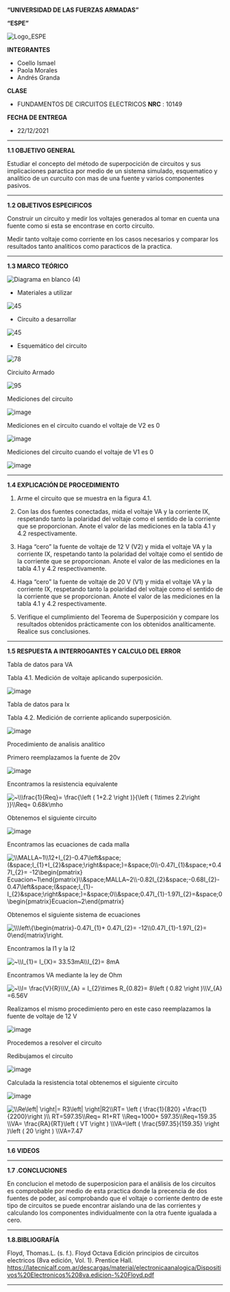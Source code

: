 **“UNIVERSIDAD DE LAS FUERZAS ARMADAS”**

**“ESPE”**

![Logo_ESPE](https://user-images.githubusercontent.com/93800511/140828546-04ee2765-180c-4e68-84cf-8bca73c21c5f.png)

**INTEGRANTES**
* Coello Ismael 
* Paola Morales 
* Andrés Granda
 
**CLASE**
* FUNDAMENTOS DE CIRCUITOS ELECTRICOS **NRC** : 10149

**FECHA DE ENTREGA**
* 22/12/2021
--------------------------------------------------------------------------------------------------------------------------------------------------------------------------------

**1.1 OBJETIVO GENERAL**

Estudiar el concepto del método de superpocición de circuitos y sus implicaciones paractica por medio de un sistema simulado, esquematico y analítico de un curcuito con mas de una fuente y varios componentes pasivos. 

--------------------------------------------------------------------------------------------------------------------------------------------------------------------------------

**1.2 OBJETIVOS ESPECIFICOS**

Construir un circuito y medir los voltajes generados al tomar en cuenta una fuente como si esta se encontrase en corto circuito.

Medir tanto voltaje como corriente en los casos necesarios y comparar los resultados tanto analiticos como paracticos de la practica.

--------------------------------------------------------------------------------------------------------------------------------------------------------------------------------

**1.3 MARCO TEÓRICO**

![Diagrama en blanco (4)](https://user-images.githubusercontent.com/93800511/147184271-ce008cf3-a28f-4638-9cbf-5f8badd2e48d.png)

* Materiales a utilizar

![45](https://user-images.githubusercontent.com/93800511/147148540-4c625ba5-a153-406e-9326-11f1f0a0effe.png)

* Circuito a desarrollar

![45](https://user-images.githubusercontent.com/93800511/147148692-ce09e4d6-3f21-4443-b846-2572b9353837.png)

* Esquemático del circuito 

![78](https://user-images.githubusercontent.com/93800511/147150848-dee73b58-4653-4076-b92d-3787d8957f14.png)

Circiuito Armado 

![95](https://user-images.githubusercontent.com/93800511/147153300-d8392b79-6747-4af6-a266-dc9b7e05436b.jpg)

Mediciones del circuito

![image](https://user-images.githubusercontent.com/93835587/147166275-387c44a7-804f-443a-80ef-e2cae2a4781c.png)


Mediciones en el circuito cuando el voltaje de V2 es 0

![image](https://user-images.githubusercontent.com/93835587/147160500-345cacff-354b-4c37-a968-74f45de09775.png)

Mediciones del circuito cuando el voltaje de V1 es 0

![image](https://user-images.githubusercontent.com/93835587/147160075-c2be73e0-dedb-478f-bbc8-d3200239bbd6.png)

--------------------------------------------------------------------------------------------------------------------------------------------------------------------------------

**1.4 EXPLICACIÓN DE PROCEDIMIENTO**

1. Arme el circuito que se muestra en la figura 4.1.

2. Con las dos fuentes conectadas, mida el voltaje VA y la corriente IX, respetando
tanto la polaridad del voltaje como el sentido de la corriente que se proporcionan. Anote
el valor de las mediciones en la tabla 4.1 y 4.2 respectivamente.

3. Haga “cero” la fuente de voltaje de 12 V (V2) y mida el voltaje VA y la corriente
IX, respetando tanto la polaridad del voltaje como el sentido de la corriente que se
proporcionan. Anote el valor de las mediciones en la tabla 4.1 y 4.2 respectivamente.

4. Haga “cero” la fuente de voltaje de 20 V (V1) y mida el voltaje VA y la corriente
IX, respetando tanto la polaridad del voltaje como el sentido de la corriente que se
proporcionan. Anote el valor de las mediciones en la tabla 4.1 y 4.2 respectivamente.

5. Verifique el cumplimiento del Teorema de Superposición y compare los
resultados obtenidos prácticamente con los obtenidos analíticamente. Realice sus
conclusiones.


--------------------------------------------------------------------------------------------------------------------------------------------------------------------------------

**1.5 RESPUESTA A INTERROGANTES Y CALCULO DEL ERROR**


Tabla de datos para VA

Tabla 4.1. Medición de voltaje aplicando superposición.

![image](https://user-images.githubusercontent.com/93835587/147247499-14555f12-6727-46cb-9adc-13542fb18ee0.png)

Tabla de datos para Ix

Tabla 4.2. Medición de corriente aplicando superposición.

![image](https://user-images.githubusercontent.com/93835587/147248395-d8d943af-1f84-49b5-80ff-121090397f3e.png)


Procedimiento de analisis analitico

 Primero reemplazamos la fuente de 20v
 
 ![image](https://user-images.githubusercontent.com/93835587/147170994-910734ac-0654-49d8-aed9-f6681c1806bc.png)

Encontramos la resistencia equivalente

<img src="https://latex.codecogs.com/svg.image?~\\\frac{1}{Req}=&space;\frac{\left&space;(&space;1&plus;2.2&space;\right&space;)}{\left&space;(&space;&space;&space;1\times&space;2.2\right&space;)}\\Req=&space;0.68k\mho&space;&space;" title="~\\\frac{1}{Req}= \frac{\left ( 1+2.2 \right )}{\left ( 1\times 2.2\right )}\\Req= 0.68k\mho " />

Obtenemos el siguiente circuito

![image](https://user-images.githubusercontent.com/93835587/147172082-5b068491-8fe2-435c-82f9-423a18daa224.png)


Encontramos las ecuaciones de cada malla 

<img src="https://latex.codecogs.com/svg.image?\\MALLA~1\\12&plus;I_{2}-0.47\left&space;(&space;I_{1}&plus;I_{2}&space;\right&space;)=&space;0\\-0.47I_{1}&space;&plus;0.47I_{2}=&space;-12\begin{pmatrix}&space;Ecuacion~1\end{pmatrix}\\&space;MALLA~2\\-0.82I_{2}&space;-0.68I_{2}-0.47\left&space;(&space;I_{1}-I_{2}&space;\right&space;)=&space;0\\&space;0.47I_{1}-1.97I_{2}=&space;0\begin{pmatrix}Ecuacion~2\end{pmatrix}" title="\\MALLA~1\\12+I_{2}-0.47\left&space;(&space;I_{1}+I_{2}&space;\right&space;)=&space;0\\-0.47I_{1}&space;+0.47I_{2}= -12\begin{pmatrix} Ecuacion~1\end{pmatrix}\\&space;MALLA~2\\-0.82I_{2}&space;-0.68I_{2}-0.47\left&space;(&space;I_{1}-I_{2}&space;\right&space;)=&space;0\\&space;0.47I_{1}-1.97I_{2}=&space;0\begin{pmatrix}Ecuacion~2\end{pmatrix}" />

Obtenemos el siguiente sistema de ecuaciones 

<img src="https://latex.codecogs.com/svg.image?\\\left\{\begin{matrix}-0.47I_{1}&plus;&space;0.47I_{2}=&space;-12\\0.47I_{1}-1.97I_{2}=&space;0\end{matrix}\right." title="\\\left\{\begin{matrix}-0.47I_{1}+ 0.47I_{2}= -12\\0.47I_{1}-1.97I_{2}= 0\end{matrix}\right." />

Encontramos la I1 y la I2

<img src="https://latex.codecogs.com/svg.image?~\\I_{1}=&space;I_{X}=&space;33.53mA\\I_{2}=&space;8mA" title="~\\I_{1}= I_{X}= 33.53mA\\I_{2}= 8mA" />

Encontramos VA mediante la ley de Ohm

<img src="https://latex.codecogs.com/svg.image?~\\I=&space;\frac{V}{R}\\V_{A}&space;=&space;I_{2}\times&space;R_{0.82}=&space;8\left&space;(&space;0.82&space;\right&space;)\\V_{A}&space;=6.56V&space;" title="~\\I= \frac{V}{R}\\V_{A} = I_{2}\times R_{0.82}= 8\left ( 0.82 \right )\\V_{A} =6.56V " />

Realizamos el mismo procedimiento pero en este caso reemplazamos la fuente de voltaje de 12 V 

![image](https://user-images.githubusercontent.com/93835587/147174272-0bf3112a-1c1b-458f-833e-ef1a2afd19d8.png)

Procedemos a resolver el circuito 

Redibujamos el circuito 

![image](https://user-images.githubusercontent.com/93835587/147174508-514c2099-0434-4e80-a424-f49f44527b14.png)
 
 Calculada la resistencia total obtenemos el siguiente circuito
 
 ![image](https://user-images.githubusercontent.com/93835587/147174904-59512170-c8e4-4a59-9ed7-141a05853439.png)



<img src="https://latex.codecogs.com/svg.image?\\Re\left|&space;\right|=&space;R3\left|&space;\right|R2\\RT=&space;\left&space;(&space;\frac{1}{820}&space;&plus;\frac{1}{2200}\right&space;)\\&space;RT=597.35\\Req=&space;R1&plus;RT&space;\\Req=1000&plus;&space;597.35\\Req=159.35&space;\\VA=&space;\frac{RA}{RT}\left&space;(&space;VT&space;\right&space;)&space;\\VA=\left&space;(&space;\frac{597.35}{159.35}&space;\right&space;)\left&space;(&space;20&space;\right&space;)&space;\\VA=7.47&space;" title="\\Re\left| \right|= R3\left| \right|R2\\RT= \left ( \frac{1}{820} +\frac{1}{2200}\right )\\ RT=597.35\\Req= R1+RT \\Req=1000+ 597.35\\Req=159.35 \\VA= \frac{RA}{RT}\left ( VT \right ) \\VA=\left ( \frac{597.35}{159.35} \right )\left ( 20 \right ) \\VA=7.47 " />




--------------------------------------------------------------------------------------------------------------------------------------------------------------------------------

**1.6 VIDEOS**

--------------------------------------------------------------------------------------------------------------------------------------------------------------------------------

**1.7 .CONCLUCIONES**

En conclucion el metodo de superposicion para el análisis de los circuitos es comprobable por medio de esta practica donde la precencia de dos fuentes de poder, así comprobando que el voltaje o corriente dentro de este tipo de circuitos se puede encontrar aislando una de las corrientes y calculando los componentes individualmente con la otra fuente igualada a cero. 

--------------------------------------------------------------------------------------------------------------------------------------------------------------------------------

**1.8.BIBLIOGRAFÍA**

Floyd, Thomas.L. (s. f.). Floyd Octava Edición principios de circuitos electricos (8va edición, Vol. 1). Prentice Hall. https://latecnicalf.com.ar/descargas/material/electronicaanalogica/Dispositivos%20Electronicos%208va.edicion-%20Floyd.pdf

--------------------------------------------------------------------------------------------------------------------------------------------------------------------------------
